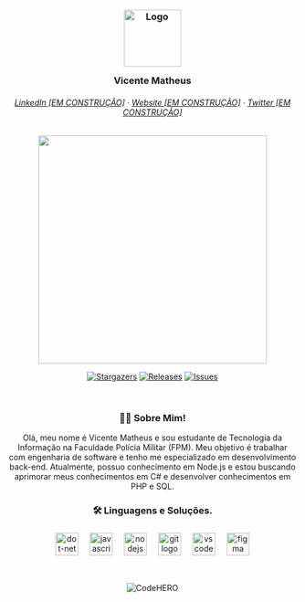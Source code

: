 <h3 align="center">
	<img src="https://i.imgur.com/PrGqS3s.png" width="100" alt="Logo"/><br/>
	<img src="https://i.imgur.com/a97tdtX.png" height="30" width="0px"/>
	Vicente Matheus
	<img src="https://i.imgur.com/a97tdtX.png" height="30" width="0px"/>
</h3>

<h6 align="center">
  <a href="www.google.com">LinkedIn [EM CONSTRUÇÃO]</a>
  ·
  <a href="www.google.com">Website [EM CONSTRUÇÃO]</a>
  ·
  <a href="www.google.com">Twitter [EM CONSTRUÇÃO]</a>
</h6>

<p align="center">
  <img src="https://i.imgur.com/2ZHhPj1.png" width="400" />
</p>

<p align="center">
	<a href="https://github.com/vincmp/vincmp/stargazers">
		<img alt="Stargazers" src="https://img.shields.io/github/stars/vincmp?style=for-the-badge&logo=starship&color=C9CBFF&logoColor=D9E0EE&labelColor=302D41"></a>
	<a href="https://github.com/vincmp/Project-Vortex/releases/latest">
		<img alt="Releases" src="https://img.shields.io/github/release/vincmp/vincmp.svg?style=for-the-badge&logo=github&color=F2CDCD&logoColor=D9E0EE&labelColor=302D41"/></a>
	<a href="https://github.com/vincmp/Project-Vortex/issues">
		<img alt="Issues" src="https://img.shields.io/github/issues/vincmp/vincmp?style=for-the-badge&logo=gitbook&color=B5E8E0&logoColor=D9E0EE&labelColor=302D41"></a>
</p>

&nbsp;

<h3 align="center">🧑‍💻 Sobre Mim!</h3>

<p align="center">
Olá, meu nome é Vicente Matheus e sou estudante de Tecnologia da Informação na Faculdade Polícia Militar (FPM). Meu objetivo é trabalhar com engenharia de software e tenho me especializado em desenvolvimento back-end. Atualmente, possuo conhecimento em Node.js e estou buscando aprimorar meus conhecimentos em C# e desenvolver conhecimentos em PHP e SQL.
</p>

<h3 align="center">🛠️ Linguagens e Soluções.</h3>

###

<div align="center">
  <img src="https://skillicons.dev/icons?i=dotnet" height="40" alt="dot-net logo"  />
  <img width="12" />
  <img src="https://skillicons.dev/icons?i=js" height="40" alt="javascript logo"  />
  <img width="12" />
  <img src="https://skillicons.dev/icons?i=nodejs" height="40" alt="nodejs logo"  />
  <img width="12" />
  <img src="https://skillicons.dev/icons?i=git" height="40" alt="git logo"  />
  <img width="12" />
  <img src="https://skillicons.dev/icons?i=vscode" height="40" alt="vscode logo"  />
  <img width="12" />
  <img src="https://skillicons.dev/icons?i=figma" height="40" alt="figma logo"  />
</div>

&nbsp;

<p align="center">
<img src="https://i.imgur.com/OCGQZmv.png" alt="CodeHERO"/>
</p>
